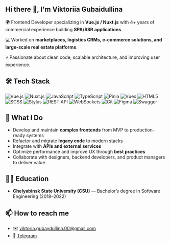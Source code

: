 ## Hi there 👋, I'm Viktoriia Gubaidullina

🌍 Frontend Developer specializing in **Vue.js / Nuxt.js** with 4+ years of commercial experience building **SPA/SSR applications**.  

💻 Worked on **marketplaces, logistics CRMs, e-commerce solutions, and large-scale real estate platforms**.

⚡ Passionate about clean code, scalable architecture, and improving user experience.

## 🛠 Tech Stack
![Vue.js](https://img.shields.io/badge/Vue.js-35495E?style=for-the-badge&logo=vue.js&logoColor=4FC08D)
![Nuxt.js](https://img.shields.io/badge/Nuxt.js-00DC82?style=for-the-badge&logo=nuxt.js&logoColor=white)
![JavaScript](https://img.shields.io/badge/JavaScript-F7DF1E?style=for-the-badge&logo=javascript&logoColor=black)
![TypeScript](https://img.shields.io/badge/TypeScript-007ACC?style=for-the-badge&logo=typescript&logoColor=white)
![Pinia](https://img.shields.io/badge/Pinia-FFD859?style=for-the-badge&logo=pinia&logoColor=black)
![Vuex](https://img.shields.io/badge/Vuex-35495E?style=for-the-badge&logo=vue.js&logoColor=4FC08D)
![HTML5](https://img.shields.io/badge/HTML5-E34F26?style=for-the-badge&logo=html5&logoColor=white)
![SCSS](https://img.shields.io/badge/SCSS-CC6699?style=for-the-badge&logo=sass&logoColor=white)
![Stylus](https://img.shields.io/badge/Stylus-333333?style=for-the-badge&logo=stylus&logoColor=white)
![REST API](https://img.shields.io/badge/REST-02569B?style=for-the-badge&logo=rest&logoColor=white)
![WebSockets](https://img.shields.io/badge/WebSockets-010101?style=for-the-badge&logo=socket.io&logoColor=white)
![Git](https://img.shields.io/badge/Git-F05032?style=for-the-badge&logo=git&logoColor=white)
![Figma](https://img.shields.io/badge/Figma-F24E1E?style=for-the-badge&logo=figma&logoColor=white)
![Swagger](https://img.shields.io/badge/Swagger-85EA2D?style=for-the-badge&logo=swagger&logoColor=black)

## 🚀 What I Do
- Develop and maintain **complex frontends** from MVP to production-ready systems  
- Refactor and migrate **legacy code** to modern stacks  
- Integrate with **APIs and external services**  
- Optimize performance and improve UX through **best practices**  
- Collaborate with designers, backend developers, and product managers to deliver value

## 🧑‍🎓 Education
- **Chelyabinsk State University (CSU)** — Bachelor’s degree in Software Engineering (2018–2022)

## 📫 How to reach me
- ✉️ viktoria.gubaydullina.00@gmail.com  
- 💬 [Telegram](https://t.me/gubaidullina_viktoriia)
